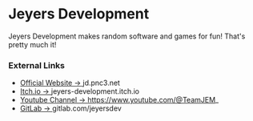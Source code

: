 # Jeyers Development

Jeyers Development makes random software and games for fun!
That's pretty much it!

### External Links

- [Official Website -> ](href)jd.pnc3.net
- [Itch.io -> ](href)jeyers-development.itch.io
- [Youtube Channel -> ](href)https://www.youtube.com/@TeamJEM_
- [GitLab -> ](href)gitlab.com/jeyersdev
